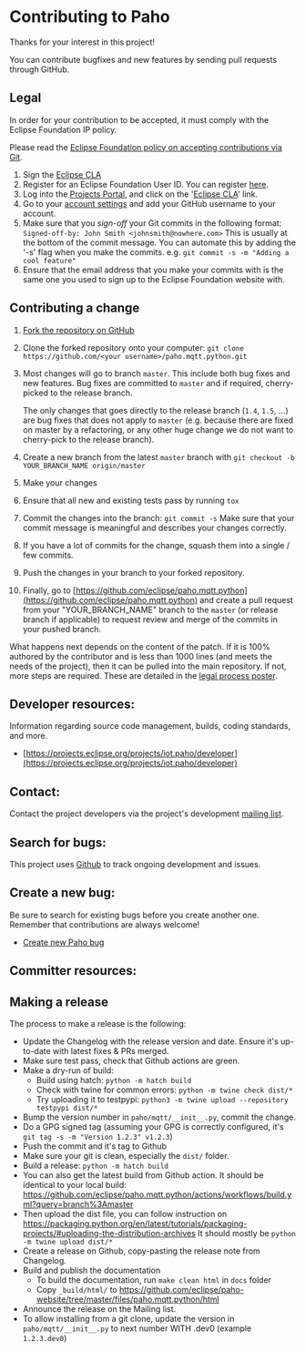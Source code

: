# Contributing to Paho

Thanks for your interest in this project!

You can contribute bugfixes and new features by sending pull requests through GitHub.

## Legal

In order for your contribution to be accepted, it must comply with the Eclipse Foundation IP policy.

Please read the [Eclipse Foundation policy on accepting contributions via Git](http://wiki.eclipse.org/Development_Resources/Contributing_via_Git).

1. Sign the [Eclipse CLA](http://www.eclipse.org/legal/CLA.php)
  1. Register for an Eclipse Foundation User ID. You can register [here](https://dev.eclipse.org/site_login/createaccount.php).
  2. Log into the [Projects Portal](https://projects.eclipse.org/), and click on the '[Eclipse CLA](https://projects.eclipse.org/user/sign/cla)' link.
2. Go to your [account settings](https://dev.eclipse.org/site_login/myaccount.php#open_tab_accountsettings) and add your GitHub username to your account.
3. Make sure that you _sign-off_ your Git commits in the following format:
  ``` Signed-off-by: John Smith <johnsmith@nowhere.com> ``` This is usually at the bottom of the commit message. You can automate this by adding the '-s' flag when you make the commits. e.g.   ```git commit -s -m "Adding a cool feature"```
4. Ensure that the email address that you make your commits with is the same one you used to sign up to the Eclipse Foundation website with.

## Contributing a change

1. [Fork the repository on GitHub](https://github.com/eclipse/paho.mqtt.python/fork)
2. Clone the forked repository onto your computer: ``` git clone
   https://github.com/<your username>/paho.mqtt.python.git ```
3. Most changes will go to branch ``master``. This include both bug fixes and
   new features. Bug fixes are committed to ``master`` and if required,
   cherry-picked to the release branch.

   The only changes that goes directly to the release branch (``1.4``,
   ``1.5``, ...) are bug fixes that does not apply to ``master`` (e.g. because
   there are fixed on master by a refactoring, or any other huge change we do
   not want to cherry-pick to the release branch).
4. Create a new branch from the latest ```master``` branch
   with ```git checkout -b YOUR_BRANCH_NAME origin/master```
5. Make your changes
6. Ensure that all new and existing tests pass by running ```tox```
7. Commit the changes into the branch: ``` git commit -s ``` Make sure that
   your commit message is meaningful and describes your changes correctly.
8. If you have a lot of commits for the change, squash them into a single / few
   commits.
9. Push the changes in your branch to your forked repository.
10. Finally, go to
	[https://github.com/eclipse/paho.mqtt.python](https://github.com/eclipse/paho.mqtt.python)
	and create a pull request from your "YOUR_BRANCH_NAME" branch to the
	``master`` (or release branch if applicable) to request review and
	merge of the commits in your pushed branch.


What happens next depends on the content of the patch. If it is 100% authored
by the contributor and is less than 1000 lines (and meets the needs of the
project), then it can be pulled into the main repository. If not, more steps
are required. These are detailed in the
[legal process poster](http://www.eclipse.org/legal/EclipseLegalProcessPoster.pdf).



## Developer resources:


Information regarding source code management, builds, coding standards, and
more.

- [https://projects.eclipse.org/projects/iot.paho/developer](https://projects.eclipse.org/projects/iot.paho/developer)

Contact:
--------

Contact the project developers via the project's development
[mailing list](https://dev.eclipse.org/mailman/listinfo/paho-dev).

Search for bugs:
----------------

This project uses [Github](https://github.com/eclipse/paho.mqtt.python/issues)
to track ongoing development and issues.

Create a new bug:
-----------------

Be sure to search for existing bugs before you create another one. Remember
that contributions are always welcome!

- [Create new Paho bug](https://github.com/eclipse/paho.mqtt.python/issues)


## Committer resources:

Making a release
----------------

The process to make a release is the following:
* Update the Changelog with the release version and date. Ensure it's up-to-date with latest fixes & PRs merged.
* Make sure test pass, check that Github actions are green.
* Make a dry-run of build:
   * Build using hatch: ``python -m hatch build``
   * Check with twine for common errors: ``python -m twine check dist/*``
   * Try uploading it to testpypi: ``python3 -m twine upload --repository testpypi dist/*``
* Bump the version number in ``paho/mqtt/__init__.py``, commit the change.
* Do a GPG signed tag (assuming your GPG is correctly configured, it's ``git tag -s -m "Version 1.2.3" v1.2.3``)
* Push the commit and it's tag to Github
* Make sure your git is clean, especially the ``dist/`` folder.
* Build a release: ``python -m hatch build``
* You can also get the latest build from Github action. It should be identical to your local build:
  https://github.com/eclipse/paho.mqtt.python/actions/workflows/build.yml?query=branch%3Amaster
* Then upload the dist file, you can follow instruction on https://packaging.python.org/en/latest/tutorials/packaging-projects/#uploading-the-distribution-archives
  It should mostly be ``python -m twine upload dist/*``
* Create a release on Github, copy-pasting the release note from Changelog.
* Build and publish the documentation
   * To build the documentation, run `make clean html` in `docs` folder
   * Copy `_build/html/` to https://github.com/eclipse/paho-website/tree/master/files/paho.mqtt.python/html
* Announce the release on the Mailing list.
* To allow installing from a git clone, update the version in ``paho/mqtt/__init__.py`` to next number WITH .dev0 (example ``1.2.3.dev0``)
